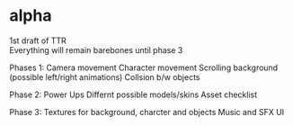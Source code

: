 # alpha
1st draft of TTR  
Everything will remain barebones until phase 3

Phases 1:
Camera movement
Character movement
Scrolling background (possible left/right animations)
Collsion b/w objects

Phase 2:
Power Ups
Differnt possible models/skins
Asset checklist

Phase 3:
Textures for background, charcter and objects
Music and SFX
UI



